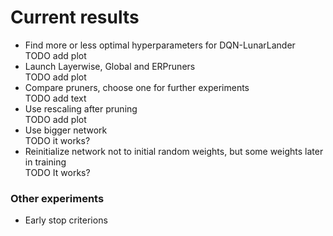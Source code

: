 # Current results

- Find more or less optimal hyperparameters for DQN-LunarLander  
    TODO add plot  
- Launch Layerwise, Global and ERPruners  
    TODO add plot  
- Compare pruners, choose one for further experiments  
    TODO add text  
- Use rescaling after pruning  
    TODO add plot  
- Use bigger network  
    TODO it works?  
- Reinitialize network not to initial random weights, but some weights later in training  
    TODO It works?  

### Other experiments
- Early stop criterions  
